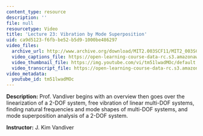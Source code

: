 ```yaml
---
content_type: resource
description: ''
file: null
resourcetype: Video
title: 'Lecture 23: Vibration by Mode Superposition'
uid: ca9d5123-f6fb-be52-b5d9-1000be486297
video_files:
  archive_url: http://www.archive.org/download/MIT2.003SCF11/MIT2_003SCF11_lec23_300k.mp4
  video_captions_file: https://open-learning-course-data-rc.s3.amazonaws.com/2-003sc-engineering-dynamics-fall-2011/b47b841660be55c58863002ba049924d_tm51lwadMOc.vtt
  video_thumbnail_file: https://img.youtube.com/vi/tm51lwadMOc/default.jpg
  video_transcript_file: https://open-learning-course-data-rc.s3.amazonaws.com/2-003sc-engineering-dynamics-fall-2011/41cd860dbb1fc6760fa254423959a564_tm51lwadMOc.pdf
video_metadata:
  youtube_id: tm51lwadMOc
---
```


**Description:** Prof. Vandiver begins with an overview then goes over the linearization of a 2-DOF system, free vibration of linear multi-DOF systems, finding natural frequencies and mode shapes of multi-DOF systems, and mode superposition analysis of a 2-DOF system.

**Instructor:** J. Kim Vandiver